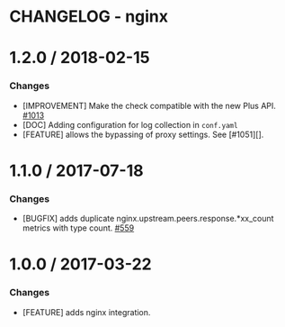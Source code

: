 # CHANGELOG - nginx

1.2.0 / 2018-02-15
==================

### Changes

* [IMPROVEMENT] Make the check compatible with the new Plus API. [#1013][]
* [DOC] Adding configuration for log collection in `conf.yaml`
* [FEATURE] allows the bypassing of proxy settings. See [#1051][].

1.1.0 / 2017-07-18
==================

### Changes

* [BUGFIX] adds duplicate nginx.upstream.peers.response.*xx_count metrics with type count. [#559][]

1.0.0 / 2017-03-22
==================

### Changes

* [FEATURE] adds nginx integration.

<!--- The following link definition list is generated by PimpMyChangelog --->
[#1013]: https://github.com/DataDog/integrations-core/issues/1013
[#559]: https://github.com/DataDog/integrations-core/issues/559
